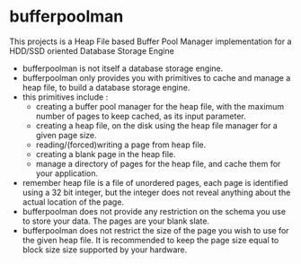 # bufferpoolman
This projects is a Heap File based Buffer Pool Manager implementation for a HDD/SSD oriented Database Storage Engine

* bufferpoolman is not itself a database storage engine.
* bufferpoolman only provides you with primitives to cache and manage a heap file, to build a database storage engine.
* this primitives include :
  * creating a buffer pool manager for the heap file, with the maximum number of pages to keep cached, as its input parameter. 
  * creating a heap file, on the disk using the heap file manager for a given page size.
  * reading/(forced)writing a page from heap file.
  * creating a blank page in the heap file.
  * manage a directory of pages for the heap file, and cache them for your application.
* remember heap file is a file of unordered pages, each page is identified using a 32 bit integer, but the integer does not reveal anything about the actual location of the page.
* bufferpoolman does not provide any restriction on the schema you use to store your data. The pages are your blank slate.
* bufferpoolman does not restrict the size of the page you wish to use for the given heap file. It is recommended to keep the page size equal to block size size supported by your hardware.
